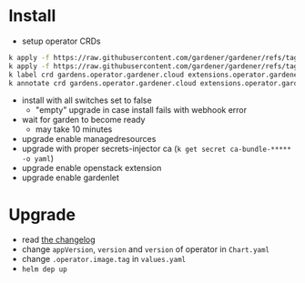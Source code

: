 # Install

- setup operator CRDs
```sh
k apply -f https://raw.githubusercontent.com/gardener/gardener/refs/tags/v1.105.1/charts/gardener/operator/templates/crd-extensions.yaml
k apply -f https://raw.githubusercontent.com/gardener/gardener/refs/tags/v1.105.1/charts/gardener/operator/templates/crd-gardens.yaml
k label crd gardens.operator.gardener.cloud extensions.operator.gardener.cloud app.kubernetes.io/managed-by=Helm
k annotate crd gardens.operator.gardener.cloud extensions.operator.gardener.cloud meta.helm.sh/release-name=cc-gardener meta.helm.sh/release-namespace=garden
```
- install with all switches set to false
    - "empty" upgrade in case install fails with webhook error
- wait for garden to become ready
    - may take 10 minutes
- upgrade enable managedresources
- upgrade with proper secrets-injector ca (`k get secret ca-bundle-***** -o yaml`)
- upgrade enable openstack extension
- upgrade enable gardenlet

# Upgrade
- read [the changelog](https://github.com/gardener/gardener/releases)
- change `appVersion`, `version` and `version` of operator in `Chart.yaml`
- change `.operator.image.tag` in `values.yaml`
- `helm dep up`
